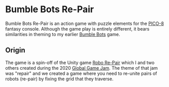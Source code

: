Bumble Bots Re-Pair
===================

Bumble Bots Re-Pair is an action game with puzzle elements for the [PICO-8][] fantasy console.
Although the game play is entirely different, it bears similarities in theming to my earlier [Bumble Bots] game.

Origin
------
The game is a spin-off of the Unity game [Robo Re-Pair][] which I and two others created during the 2020 [Global Game Jam][].
The theme of that jam was "repair" and we created a game where you need to re-unite pairs of
robots (re-pair) by fixing the grid that they traverse.

[PICO-8]: https://www.lexaloffle.com/pico-8.php
[Bumble Bots]: https://bonsma.home.xs4all.nl/Games/BumbleBots/index.html
[Robo Re-Pair]: https://globalgamejam.org/2020/games/robot-re-pair-3
[Global Game Jam]: https://globalgamejam.org
